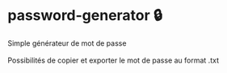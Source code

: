 # password-generator :lock:
Simple générateur de mot de passe <br/>
<br/>
Possibilités de copier et exporter le mot de passe au format .txt
